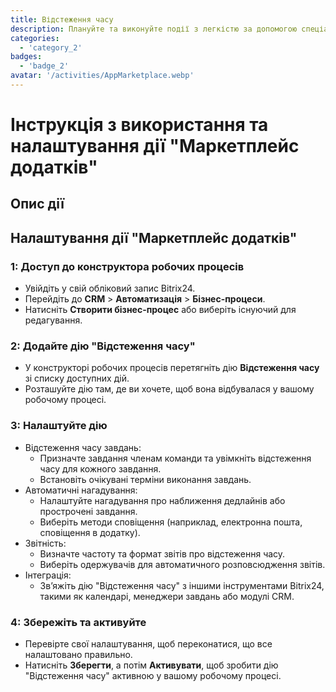 ```yaml
---
title: Відстеження часу
description: Плануйте та виконуйте події з легкістю за допомогою спеціальних інструментів.
categories: 
  - 'category_2'
badges: 
  - 'badge_2'
avatar: '/activities/AppMarketplace.webp'
---
```

# Інструкція з використання та налаштування дії "Маркетплейс додатків"

## Опис дії

## **Налаштування дії "Маркетплейс додатків"**

### 1: Доступ до конструктора робочих процесів
- Увійдіть у свій обліковий запис Bitrix24.
- Перейдіть до **CRM** > **Автоматизація** > **Бізнес-процеси**.
- Натисніть **Створити бізнес-процес** або виберіть існуючий для редагування.

### 2: Додайте дію "Відстеження часу"
- У конструкторі робочих процесів перетягніть дію **Відстеження часу** зі списку доступних дій.
- Розташуйте дію там, де ви хочете, щоб вона відбувалася у вашому робочому процесі.

### 3: Налаштуйте дію
- Відстеження часу завдань:
  - Призначте завдання членам команди та увімкніть відстеження часу для кожного завдання.
  - Встановіть очікувані терміни виконання завдань.
- Автоматичні нагадування:
  - Налаштуйте нагадування про наближення дедлайнів або прострочені завдання.
  - Виберіть методи сповіщення (наприклад, електронна пошта, сповіщення в додатку).
- Звітність:
  - Визначте частоту та формат звітів про відстеження часу.
  - Виберіть одержувачів для автоматичного розповсюдження звітів.
- Інтеграція:
  - Зв’яжіть дію "Відстеження часу" з іншими інструментами Bitrix24, такими як календарі, менеджери завдань або модулі CRM.

### 4: Збережіть та активуйте
- Перевірте свої налаштування, щоб переконатися, що все налаштовано правильно.
- Натисніть **Зберегти**, а потім **Активувати**, щоб зробити дію "Відстеження часу" активною у вашому робочому процесі.